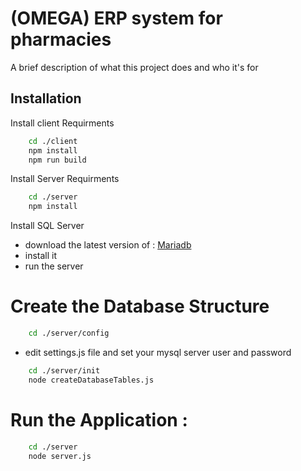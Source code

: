 
# (OMEGA) ERP system for pharmacies

A brief description of what this project does and who it's for



## Installation

Install client Requirments

```bash
    cd ./client
    npm install
    npm run build
```
    
Install Server Requirments

```bash
    cd ./server
    npm install
```
    
Install SQL Server 

- download  the latest version of :
[ Mariadb ](https://mariadb.org/download/)
- install it 
- run the server
  

# Create the Database Structure 
```bash
    cd ./server/config
```
- edit settings.js file  and set your mysql server user and password 
```bash
    cd ./server/init
    node createDatabaseTables.js
```
# Run the Application : 

```bash
    cd ./server
    node server.js
```
    
